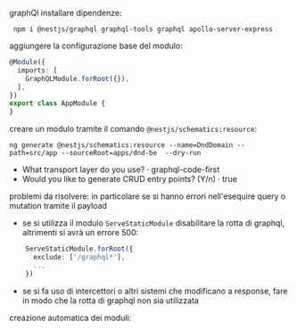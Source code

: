graphQl installare dipendenze:

```
 npm i @nestjs/graphql graphql-tools graphql apollo-server-express
```

aggiungere la configurazione base del modulo:

```ts
@Module({
  imports: [
    GraphQLModule.forRoot({}),
  ],
})
export class AppModule {
}
```

creare un modulo tramite il comando `@nestjs/schematics:resource`:
```
ng generate @nestjs/schematics:resource --name=DndDomain --path=src/app --sourceRoot=apps/dnd-be  --dry-run
```
- What transport layer do you use? · graphql-code-first
- Would you like to generate CRUD entry points? (Y/n) · true

problemi da risolvere:
in particolare se si hanno errori nell'esequire query o mutation tramite il payload
- se si utilizza il modulo `ServeStaticModule` disabilitare la rotta di graphql, altrimenti si avrà un errore 500:

```ts
    ServeStaticModule.forRoot({
      exclude: ['/graphql*'],
      ...
    })
```

- se si fa uso di intercettori o altri sistemi che modificano a response, fare in modo che la rotta di graphql non sia utilizzata

creazione automatica dei moduli:
```https://dev.to/lotfi/three-in-one-code-first-nestjs-graphql-mongoose-30ie
```
